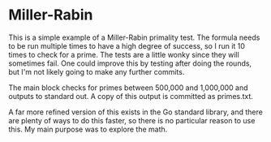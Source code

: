 # Miller-Rabin

This is a simple example of a Miller-Rabin primality test. 
The formula needs to be run multiple times to have a high degree of success,
so I run it 10 times to check for a prime. The tests are a little wonky since they will
sometimes fail. One could improve this by testing after doing the rounds, but I'm not
likely going to make any further commits.

The main block checks for primes between 500,000 and 1,000,000 and outputs to standard out. 
A copy of this output is committed as primes.txt.

A far more refined version of this exists in the Go standard library, and there
are plenty of ways to do this faster, so there is no particular reason to use this.
My main purpose was to explore the math.